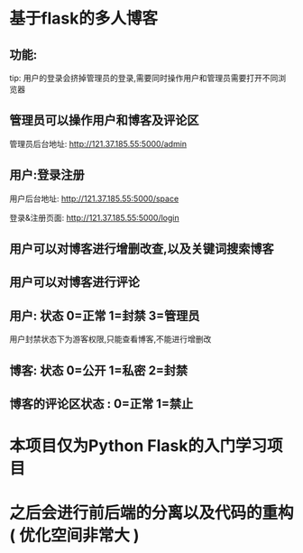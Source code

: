 #  基于flask的多人博客

## 功能: 

tip: 用户的登录会挤掉管理员的登录,需要同时操作用户和管理员需要打开不同浏览器

## 管理员可以操作用户和博客及评论区

管理员后台地址:  http://121.37.185.55:5000/admin

## 用户:登录注册

用户后台地址: http://121.37.185.55:5000/space

登录&注册页面: http://121.37.185.55:5000/login

## 用户可以对博客进行增删改查,以及关键词搜索博客

## 用户可以对博客进行评论

## 用户: 状态 0=正常 1=封禁 3=管理员

用户封禁状态下为游客权限,只能查看博客,不能进行增删改

## 博客: 状态 0=公开 1=私密 2=封禁

## 博客的评论区状态 : 0=正常 1=禁止

# 本项目仅为Python Flask的入门学习项目
# 之后会进行前后端的分离以及代码的重构( 优化空间非常大 )
